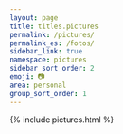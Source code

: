 ```yaml
---
layout: page
title: titles.pictures
permalink: /pictures/
permalink_es: /fotos/
sidebar_link: true
namespace: pictures
sidebar_sort_order: 2
emoji: 📷
area: personal
group_sort_order: 1
---
```


{% include pictures.html %}